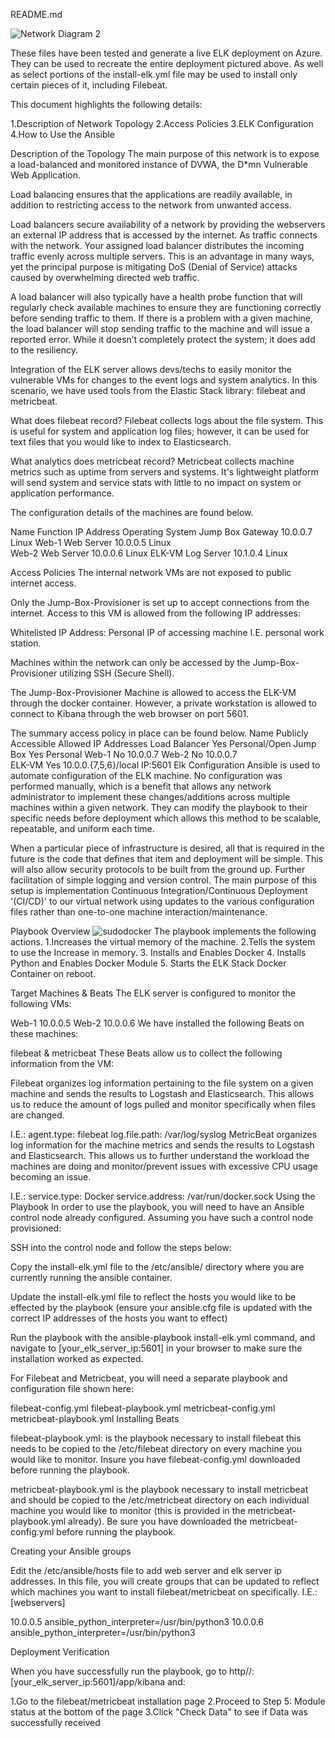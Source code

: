 README.md
 
![Network Diagram 2](https://user-images.githubusercontent.com/72633491/113359058-985c2b80-930c-11eb-8fa5-1ff2eeeffa27.jpg)

These files have been tested and generate a live ELK deployment on Azure. They can be used to recreate the entire deployment pictured above. As well as select portions of the install-elk.yml file may be used to install only certain pieces of it, including Filebeat.

This document highlights the following details:

1.Description of Network Topology 
2.Access Policies 
3.ELK Configuration 
4.How to Use the Ansible



Description of the Topology 
The main purpose of this network is to expose a load-balanced and monitored instance of DVWA, the D*mn Vulnerable Web Application.

Load balancing ensures that the applications are readily available, in addition to restricting access to the network from unwanted access.

Load balancers secure availability of a network by providing the webservers an external IP address that is accessed by the internet. As traffic connects with the network. Your assigned load balancer distributes the incoming traffic evenly across multiple servers. This is an advantage in many ways, yet the principal purpose is mitigating DoS (Denial of Service) attacks caused by overwhelming directed web traffic.

A load balancer will also typically have a health probe function that will regularly check available machines to ensure they are functioning correctly before sending traffic to them. If there is a problem with a given machine, the load balancer will stop sending traffic to the machine and will issue a reported error. While it doesn’t completely protect the system; it does add to the resiliency.

Integration of the ELK server allows devs/techs to easily monitor the vulnerable VMs for changes to the event logs and system analytics. In this scenario, we have used tools from the Elastic Stack library: filebeat and metricbeat.

What does filebeat record? 
Filebeat collects logs about the file system. This is useful for system and application log files; however, it can be used for text files that you would like to index to Elasticsearch.

What analytics does metricbeat record?
 Metricbeat collects machine metrics such as uptime from servers and systems. It's lightweight platform will send system and service stats with little to no impact on system or application performance.




The configuration details of the machines are found below.

Name        Function       IP Address       Operating System
Jump Box   Gateway        10.0.0.7                Linux 
Web-1      Web Server     10.0.0.5                Linux  
Web-2      Web Server     10.0.0.6                Linux 
ELK-VM     Log Server      10.1.0.4                Linux

Access Policies 
The internal network VMs are not exposed to public internet access.

Only the Jump-Box-Provisioner is set up to accept connections from the internet. Access to this VM is allowed from the following IP addresses:

Whitelisted IP Address: Personal IP of accessing machine I.E. personal work station.

Machines within the network can only be accessed by the Jump-Box-Provisioner utilizing SSH (Secure Shell).

The Jump-Box-Provisioner Machine is allowed to access the ELK-VM through the docker container. However, a private workstation is allowed to connect to Kibana through the web browser on port 5601.






The summary access policy in place can be found below.
Name             Publicly Accessible          Allowed IP Addresses 
Load Balancer           Yes                       Personal/Open 
Jump Box                Yes                       Personal 
Web-1                   No                        10.0.0.7 
Web-2                   No                        10.0.0.7  
ELK-VM                  Yes                       10.0.0.{7,5,6}/local IP:5601 
Elk Configuration 
Ansible is used to automate configuration of the ELK machine. No configuration was performed manually, which is a benefit that allows any network administrator to implement these changes/additions across multiple machines within a given network. They can modify the playbook to their specific needs before deployment which allows this method to be scalable, repeatable, and uniform each time.

When a particular piece of infrastructure is desired, all that is required in the future is the code that defines that item and deployment will be simple. This will also allow security protocols to be built from the ground up. Further facilitation of simple logging and version control. The main purpose of this setup is implementation Continuous Integration/Continuous Deployment '(CI/CD)' to our virtual network using updates to the various configuration files rather than one-to-one machine interaction/maintenance.

Playbook Overview 
![sudodocker](https://user-images.githubusercontent.com/72633491/113358944-5af79e00-930c-11eb-8e2b-544412581382.png)
The playbook implements the following actions.
1.Increases the virtual memory of the machine. 
2.Tells the system to use the Increase in memory.
3. Installs and Enables Docker
4. Installs Python and Enables Docker Module 
5. Starts the ELK Stack Docker Container on reboot.
 


Target Machines & Beats 
The ELK server is configured to monitor the following VMs:

Web-1 10.0.0.5 Web-2 10.0.0.6 We have installed the following Beats on these machines:

filebeat & metricbeat These Beats allow us to collect the following information from the VM:

Filebeat organizes log information pertaining to the file system on a given machine and sends the results to Logstash and Elasticsearch. This allows us to reduce the amount of logs pulled and monitor specifically when files are changed.

I.E.: agent.type: filebeat log.file.path: /var/log/syslog MetricBeat organizes log information for the machine metrics and sends the results to Logstash and Elasticsearch. This allows us to further understand the workload the machines are doing and monitor/prevent issues with excessive CPU usage becoming an issue.

I.E.: service.type: Docker service.address: /var/run/docker.sock Using the Playbook In order to use the playbook, you will need to have an Ansible control node already configured. Assuming you have such a control node provisioned:

SSH into the control node and follow the steps below:

Copy the install-elk.yml file to the /etc/ansible/ directory where you are currently running the ansible container.

Update the install-elk.yml file to reflect the hosts you would like to be effected by the playbook (ensure your ansible.cfg file is updated with the correct IP addresses of the hosts you want to effect)

Run the playbook with the ansible-playbook install-elk.yml command, and navigate to [your_elk_server_ip:5601] in your browser to make sure the installation worked as expected.

For Filebeat and Metricbeat, you will need a separate playbook and configuration file shown here:

filebeat-config.yml
filebeat-playbook.yml 
metricbeat-config.yml 
metricbeat-playbook.yml
Installing Beats

filebeat-playbook.yml: is the playbook necessary to install filebeat this needs to be copied to the /etc/filebeat directory on every machine you would like to monitor. Insure you have filebeat-config.yml downloaded before running the playbook.

metricbeat-playbook.yml is the playbook necessary to install metricbeat and should be copied to the /etc/metricbeat directory on each individual machine you would like to monitor (this is provided in the metricbeat-playbook.yml already). Be sure you have downloaded the metricbeat-config.yml before running the playbook.

Creating your Ansible groups

Edit the /etc/ansible/hosts file to add web server and elk server ip addresses. In this file, you will create groups that can be updated to reflect which machines you want to install filebeat/metricbeat on specifically. 
I.E.:[webservers]

10.0.0.5 ansible_python_interpreter=/usr/bin/python3
10.0.0.6 ansible_python_interpreter=/usr/bin/python3



Deployment Verification

When you have successfully run the playbook, go to http//:[your_elk_server_ip:5601]/app/kibana and:

1.Go to the filebeat/metricbeat installation page
2.Proceed to Step 5: Module status at the bottom of the page
3.Click "Check Data" to see if Data was successfully received



